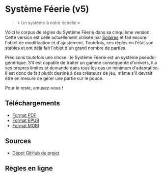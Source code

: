 # Système Féerie (v5)

> « Un système à notre échelle »

Voici le corpus de règles du Système Féerie dans sa cinquième version. Cette version est celle actuellement utilisée par [Solaires](http://solaires.feerie.net) et fait encore l'objet de modification et d'ajustement. Toutefois, ces règles en l'état son stables et ont déjà fait l'objet d'un grand nombre de parties.

Précisons toutefois une chose : le Système Féerie est un système pseudo-générique. S'il est capable de traiter un gamme conséquente d'univers, il a ses propres limites et demande dans tous les cas un minimum d'adaptation. Il est donc de fait plutôt destiné à des créateurs de jeu, même s'il devrait être en mesure de gérer une partie sur le pouce.

Pour le reste, amusez-vous !

## Téléchargements

* [Format PDF](/Téléchargements/systeme_feerie_v5_0.pdf)
* [Format EPUB](/Téléchargements/systeme_feerie_v5_0.epub)
* [Format MOBI](/Téléchargements/systeme_feerie_v5_0.mobi)

## Sources
* [Dépot GitHub du projet](https://github.com/Greewi/SystemeFeerieSources)

## Règles en ligne
